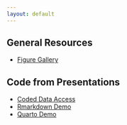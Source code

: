 ```yaml
---
layout: default
---
```


## General Resources

* [Figure Gallery](baydelta-figure-gallery.html)

## Code from Presentations

* [Coded Data Access](coded_data_access.html)
* [Rmarkdown Demo](RMarkdownDemo.html)
* [Quarto Demo](QuartoDemo.html)

